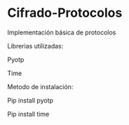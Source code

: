 # Cifrado-Protocolos
Implementación básica de protocolos


Librerias utilizadas:


Pyotp 


Time


Metodo de instalación:

Pip install pyotp


Pip install time
